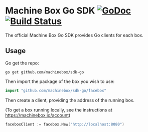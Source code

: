# Machine Box Go SDK [![GoDoc](https://godoc.org/github.com/machinebox/sdk-go?status.svg)](http://godoc.org/github.com/machinebox/sdk-go)[![Build Status](https://travis-ci.org/machinebox/sdk-go.svg?branch=master)](https://travis-ci.org/machinebox/sdk-go)

The official Machine Box Go SDK provides Go clients for each box.

## Usage

Go get the repo:

```
go get github.com/machinebox/sdk-go
```

Then import the package of the box you wish to use:

```go
import "github.com/machinebox/sdk-go/facebox"
```

Then create a client, providing the address of the running box.

(To get a box running locally, see the instructions at https://machinebox.io/account)

```go
faceboxClient := facebox.New("http://localhost:8080")
```
